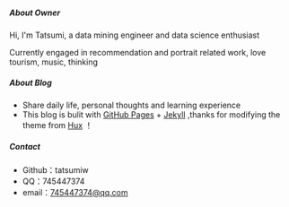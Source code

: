 ##### About Owner

Hi, I'm Tatsumi, a data mining engineer and data science enthusiast

Currently engaged in recommendation and portrait related work, love tourism, music, thinking


##### About Blog

- Share daily life, personal thoughts and learning experience
- This blog is bulit with [GitHub Pages](https://pages.github.com/) + [Jekyll](http://jekyllrb.com/) ,thanks for modifying the theme from [Hux](http://huangxuan.me/) ！

##### Contact

- Github：tatsumiw
- QQ：745447374
- email：745447374@qq.com